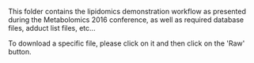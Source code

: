 This folder contains the lipidomics demonstration workflow as presented during the Metabolomics 2016 conference, as well as required database files, adduct list files, etc...

To download a specific file, please click on it and then click on the 'Raw' button.
